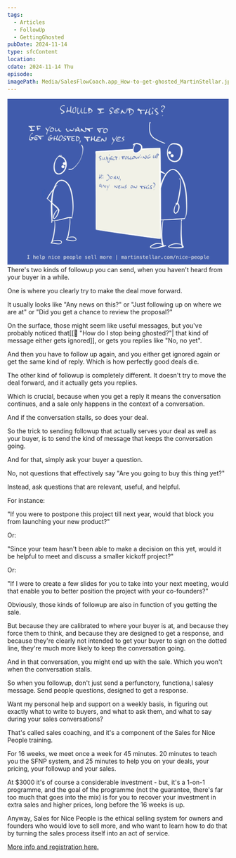 ```yaml
---
tags:
  - Articles
  - FollowUp
  - GettingGhosted
pubDate: 2024-11-14
type: sfcContent
location: 
cdate: 2024-11-14 Thu
episode: 
imagePath: Media/SalesFlowCoach.app_How-to-get-ghosted_MartinStellar.jpeg
---
```

![](Media/SalesFlowCoach.app_How-to-get-ghosted_MartinStellar.jpeg)
There's two kinds of followup you can send, when you haven't heard from your buyer in a while.

One is where you clearly try to make the deal move forward.

It usually looks like "Any news on this?" or "Just following up on where we are at" or "Did you get a chance to review the proposal?"

On the surface, those might seem like useful messages, but you've probably noticed that[[📄 "How do I stop being ghosted?"| that kind of message either gets ignored]], or gets you replies like "No, no yet".

And then you have to follow up again, and you either get ignored again or get the same kind of reply. Which is how perfectly good deals die.

The other kind of followup is completely different. It doesn't try to move the deal forward, and it actually gets you replies.

Which is crucial, because when you get a reply it means the conversation continues, and a sale only happens in the context of a conversation.

And if the conversation stalls, so does your deal.

So the trick to sending followup that actually serves your deal as well as your buyer, is to send the kind of message that keeps the conversation going.

And for that, simply ask your buyer a question.

No, not questions that effectively say "Are you going to buy this thing yet?"

Instead, ask questions that are relevant, useful, and helpful.

For instance:

"If you were to postpone this project till next year, would that block you from launching your new product?"

Or:

"Since your team hasn't been able to make a decision on this yet, would it be helpful to meet and discuss a smaller kickoff project?"

Or:

"If I were to create a few slides for you to take into your next meeting, would that enable you to better position the project with your co-founders?"

Obviously, those kinds of followup are also in function of you getting the sale.

But because they are calibrated to where your buyer is at, and because they force them to think, and because they are designed to get a response, and because they're clearly not intended to get your buyer to sign on the dotted line, they're much more likely to keep the conversation going.

And in that conversation, you might end up with the sale. Which you won't when the conversation stalls.

So when you followup, don't just send a perfunctory, functiona,l salesy message. Send people questions, designed to get a response.

Want my personal help and support on a weekly basis, in figuring out exactly what to write to buyers, and what to ask them, and what to say during your sales conversations?

That's called sales coaching, and it's a component of the Sales for Nice People training.

For 16 weeks, we meet once a week for 45 minutes. 20 minutes to teach you the SFNP system, and 25 minutes to help you on your deals, your pricing, your followup and your sales.

At $3000 it's of course a considerable investment - but, it's a 1-on-1 programme, and the goal of the programme (not the guarantee, there's far too much that goes into the mix) is for you to recover your investment in extra sales and higher prices, long before the 16 weeks is up.

Anyway, Sales for Nice People is the ethical selling system for owners and founders who would love to sell more, and who want to learn how to do that by turning the sales process itself into an act of service.

[More info and registration here. ](https://martinstellar.com/sales-for-nice-people-info/)
